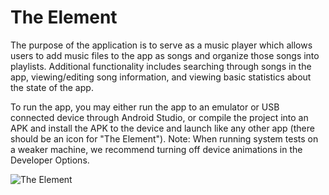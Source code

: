 # The Element  

The purpose of the application is to serve as a music player which allows users to add music files to the app as songs and organize those songs into playlists. Additional functionality includes searching through songs in the app, viewing/editing song information, and viewing basic statistics about the state of the app.

To run the app, you may either run the app to an emulator or USB connected device through Android Studio, or compile the project into an APK and install the APK to the device and launch like any other app (there should be an icon for "The Element").
Note: When running system tests on a weaker machine, we recommend turning off device animations in the Developer Options.

![The Element](https://lh3.googleusercontent.com/1Ngx-qBrFUVsX-SBp0MKg2-X_ElRVwWE1TrKD5rFyM-PwT97UGhdSPGZ7gXND5peRS0=w1920-h969-rw "The Element")
